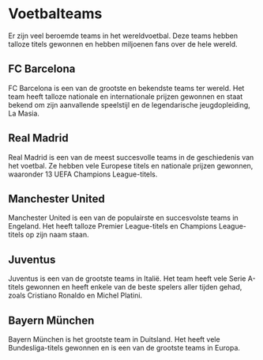 # Voetbalteams

Er zijn veel beroemde teams in het wereldvoetbal. Deze teams hebben talloze titels gewonnen en hebben miljoenen fans over de hele wereld.

## FC Barcelona
FC Barcelona is een van de grootste en bekendste teams ter wereld. Het team heeft talloze nationale en internationale prijzen gewonnen en staat bekend om zijn aanvallende speelstijl en de legendarische jeugdopleiding, La Masia.

## Real Madrid
Real Madrid is een van de meest succesvolle teams in de geschiedenis van het voetbal. Ze hebben vele Europese titels en nationale prijzen gewonnen, waaronder 13 UEFA Champions League-titels.

## Manchester United
Manchester United is een van de populairste en succesvolste teams in Engeland. Het heeft talloze Premier League-titels en Champions League-titels op zijn naam staan.

## Juventus
Juventus is een van de grootste teams in Italië. Het team heeft vele Serie A-titels gewonnen en heeft enkele van de beste spelers aller tijden gehad, zoals Cristiano Ronaldo en Michel Platini.

## Bayern München
Bayern München is het grootste team in Duitsland. Het heeft vele Bundesliga-titels gewonnen en is een van de grootste teams in Europa.

